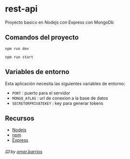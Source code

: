 # rest-api

Proyecto basico en Nodejs con Express con MongoDb

## Comandos del proyecto

```
npm run dev
```

```
npm run start
```

## Variables de entorno

Esta aplicación necesita las siguientes variables de entorno:

- ` PORT ` : puerto para el servidor
- ` MONGO_ATLAS ` : url de conexion a la base de datos
- ` SECRETORPRIVATEKEY ` : key para generar tokens

## Recursos

- [Nodejs](https://nodejs.org/es/)
- [npm](https://www.npmjs.com/)
- [Express](https://expressjs.com/es/)


###### ⌨️ by [omar.barrios]()
